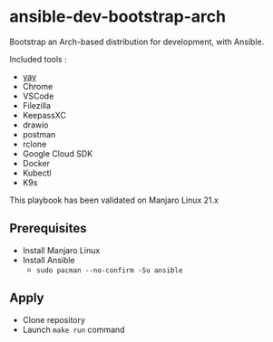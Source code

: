 # ansible-dev-bootstrap-arch

Bootstrap an Arch-based distribution for development, with Ansible.

Included tools :
- [yay](https://github.com/Jguer/yay)
- Chrome
- VSCode
- Filezilla
- KeepassXC
- drawio
- postman
- rclone
- Google Cloud SDK
- Docker
- Kubectl
- K9s

This playbook has been validated on Manjaro Linux 21.x

## Prerequisites

- Install Manjaro Linux
- Install Ansible
  - `sudo pacman --no-confirm -Su ansible`

## Apply

- Clone repository
- Launch `make run` command
